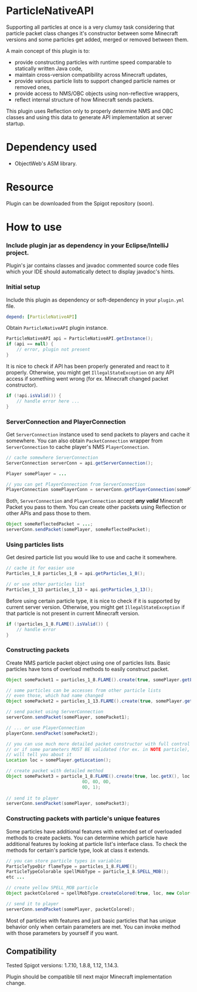 # ParticleNativeAPI
Supporting all particles at once is a very clumsy task considering that particle packet class
changes it's constructor between some Minecraft versions and some particles get added, merged or removed between them.

A main concept of this plugin is to:
- provide constructing particles with runtime speed comparable to statically written Java code,
- maintain cross-version compatibility across Minecraft updates,
- provide various particle lists to support changed particle names or removed ones,
- provide access to NMS/OBC objects using non-reflective wrappers,
- reflect internal structure of how Minecraft sends packets.

This plugin uses Reflection only to properly determine NMS and OBC classes and using this data
to generate API implementation at server startup.

# Dependency used
- ObjectWeb's ASM library.

# Resource
Plugin can be downloaded from the Spigot repository (soon).

# How to use
### Include plugin jar as dependency in your Eclipse/IntelliJ project.
Plugin's jar contains classes and javadoc commented source code
files which your IDE should automatically detect to display javadoc's hints.

### Initial setup
Include this plugin as dependency or soft-dependency in your `plugin.yml` file.
```yaml
depend: [ParticleNativeAPI]
```

Obtain `ParticleNativeAPI` plugin instance.
```java
ParticleNativeAPI api = ParticleNativeAPI.getInstance();
if (api == null) {
    // error, plugin not present
}
```

It is nice to check if API has been properly generated and react to it properly.
Otherwise, you might get `IllegalStateException` on any API access if something
went wrong (for ex. Minecraft changed packet constructor).
```java
if (!api.isValid()) {
    // handle error here ...
}
```

### ServerConnection and PlayerConnection
Get `ServerConnection` instance used to send packets to players and cache it somewhere.
You can also obtain `PacketConnection` wrapper from `ServerConnection` to cache player's NMS `PlayerConnection`. 
```java
// cache somewhere ServerConnection
ServerConnection serverConn = api.getServerConnection();

Player somePlayer = ...

// you can get PlayerConnection from ServerConnection
PlayerConnection somePlayerConn = serverConn.getPlayerConnection(somePlayer);
```

Both, `ServerConnection` and `PlayerConnection` accept ***any valid*** Minecraft Packet you pass to them.
You can create other packets using Reflection or other APIs and pass those to them.

```java
Object someReflectedPacket = ...;
serverConn.sendPacket(somePlayer, someReflectedPacket);
```

### Using particles lists
Get desired particle list you would like to use and cache it somewhere.
```java
// cache it for easier use
Particles_1_8 particles_1_8 = api.getParticles_1_8();

// or use other particles list
Particles_1_13 particles_1_13 = api.getParticles_1_13();
```

Before using certain particle type, it is nice to check if it is supported by current server version.
Otherwise, you might get `IllegalStateException` if that particle
is not present in current Minecraft version.
```java
if (!particles_1_8.FLAME().isValid()) {
    // handle error
}
```

### Constructing packets
Create NMS particle packet object using one of particles lists. Basic particles have tons of overload methods
to easily construct packet.
```java
Object somePacket1 = particles_1_8.FLAME().create(true, somePlayer.getLocation());

// some particles can be accesses from other particle lists
// even those, which had name changed
Object somePacket2 = particles_1_13.FLAME().create(true, somePlayer.getLocation();

// send packet using ServerConnection
serverConn.sendPacket(somePlayer, somePacket1);

// ... or use PlayerConnection
playerConn.sendPacket(somePacket2);

// you can use much more detailed packet constructor with full control over parameters
// or if some parameters MUST BE validated (for ex. in NOTE particle), javadoc comment
// will tell you about it
Location loc = somePlayer.getLocation();

// create packet with detailed method
Object somePacket3 = particle_1_8.FLAME().create(true, loc.getX(), loc.getY(), loc.getX(),
                             0D, 0D, 0D,
                             0D, 1);
                             
// send it to player
serverConn.sendPacket(somePlayer, somePacket3);
```

### Constructing packets with particle's unique features
Some particles have additional features with extended set of overloaded methods to create packets.
You can determine which particle have additional features by looking
at particle list's interface class. To check the methods for certain's particle type, look
at class it extends.
```java
// you can store particle types in variables
ParticleTypeDir flameType = particles_1_8.FLAME();
ParticleTypeColorable spellMobType = particle_1_8.SPELL_MOB();
etc ...

// create yellow SPELL_MOB particle
Object packetColored = spellMobType.createColored(true, loc, new Color(255, 255, 0));

// send it to player
serverConn.sendPacket(somePlayer, packetColored);
```

Most of particles with features and just basic particles that has unique behavior
only when certain parameters are met. You can invoke method
with those parameters by yourself if you want.

## Compatibility
Tested Spigot versions: 1.7.10, 1.8.8, 1.12, 1.14.3.

Plugin should be compatible till next major Minecraft implementation change.
